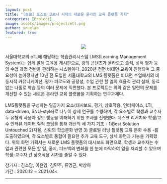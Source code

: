 ```yaml
---
layout: post
title: "[종료] 포스트 코로나 시대의 새로운 온라인 교육 플랫폼 기획"
categories: [Project]
image: assets/images/project/etl.png
author: snuxlab
featured: true
---
```


<p align="center">
<img src="{{site.baseurl}}/assets/images/project/etl.png"></p>
<p>서울대학교의 eTL에 해당하는 학습관리시스템 LMS(Learning Management System)는 쉽게 말해 교육용 게시판으로, 강의 콘텐츠가 올라오고 출석, 성적 평가 등의 수업 과정 전반을 관리하는 시스템이다. 2020년 전면 비대면 교육이 진행되며 그 중요성이 높아졌지만 10년 전 도입한 서울대학교의 LMS 플랫폼은 비대면 수업에서의 비동시적 커뮤니케이션, 평가 피로도와 공정성, 수업 관련 할 일의 효율적 관리 실패, 동료 없는 나홀로 학습 등의 여러 문제에 직면했다. 본 프로젝트는 위와 같은 일련의 문제를 개선할 수 있는 새로운 온라인 교육 플랫폼을 기획하는 연구과제다. <br>
<br>
LMS플랫폼을 구성하는 일곱가지 요소(대시보드, 평가, 상호작용, 인터페이스, LTI, data-driven, SNU-style)로 나누어 상세 연구를 수행하며, 각 요소별로 학생과 교수자 두 유형의 사용자 정보 행동을 이해하기 위한 조사를 진행했다. 데스크 리서치와 학생/교수 인터뷰 데이터 질적 코딩을 통해 개선의 세 가지 기조 - 1)Best Solution Untouched 2)자율, 신뢰의 학습문화 반영 3) 글로벌 러닝 플랫폼 교육 문화 수용 -를 도출하였으며, 각 요소별로 통합이 필요한 추가 교육 도구, 상세 화면과 기능을 기획했다. 위의 화면 기획서는 새로운 LMS 플랫폼의 대시보드 화면으로, 학생과 교수자는 수업과 관련한 모든 할 일, 공지, 피드백의 변화를 한 눈에 파악하여 일을 처리할 수 있으며 학생-교수자 간 상호작용 시차를 줄일 수 있다.</p>

참가자 : 김소담, 이윤영, 김민주, 류명균, 박상아<br>
기간 : 2020.12 ~ 2021.04<<br>
<hr>